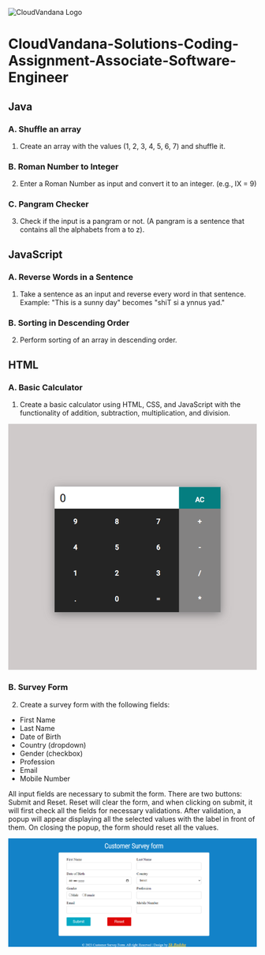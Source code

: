 ![CloudVandana Logo](https://cloudvandana.com/wp-content/uploads/2021/04/logo.png)
# CloudVandana-Solutions-Coding-Assignment-Associate-Software-Engineer


## Java

### A. Shuffle an array

1. Create an array with the values (1, 2, 3, 4, 5, 6, 7) and shuffle it.

### B. Roman Number to Integer

2. Enter a Roman Number as input and convert it to an integer. (e.g., IX = 9)

### C. Pangram Checker

3. Check if the input is a pangram or not. (A pangram is a sentence that contains all the alphabets from a to z).

## JavaScript

### A. Reverse Words in a Sentence

1. Take a sentence as an input and reverse every word in that sentence. Example: "This is a sunny day" becomes "shiT si a ynnus yad."

### B. Sorting in Descending Order

2. Perform sorting of an array in descending order.

## HTML

### A. Basic Calculator

1. Create a basic calculator using HTML, CSS, and JavaScript with the functionality of addition, subtraction, multiplication, and division.

![Calculator Image](/Images/Screenshot%20(14).png)

### B. Survey Form

2. Create a survey form with the following fields:

- First Name
- Last Name
- Date of Birth
- Country (dropdown)
- Gender (checkbox)
- Profession
- Email
- Mobile Number

All input fields are necessary to submit the form. There are two buttons: Submit and Reset. Reset will clear the form, and when clicking on submit, it will first check all the fields for necessary validations. After validation, a popup will appear displaying all the selected values with the label in front of them. On closing the popup, the form should reset all the values.

![Survey Form Image](/Images/Screenshot%20(15).png)
